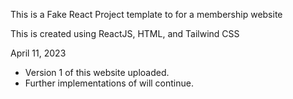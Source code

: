 This is a Fake React Project template to for a membership website

This is created using ReactJS, HTML, and Tailwind CSS

April 11, 2023
- Version 1 of this website uploaded.
- Further implementations of will continue.